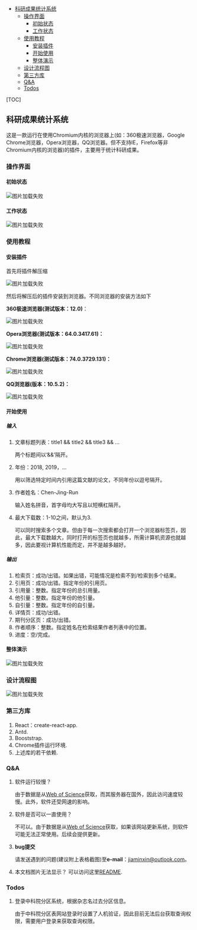 <!-- MarkdownTOC -->

- [科研成果统计系统](#%E7%A7%91%E7%A0%94%E6%88%90%E6%9E%9C%E7%BB%9F%E8%AE%A1%E7%B3%BB%E7%BB%9F)
	- [操作界面](#%E6%93%8D%E4%BD%9C%E7%95%8C%E9%9D%A2)
		- [初始状态](#%E5%88%9D%E5%A7%8B%E7%8A%B6%E6%80%81)
		- [工作状态](#%E5%B7%A5%E4%BD%9C%E7%8A%B6%E6%80%81)
	- [使用教程](#%E4%BD%BF%E7%94%A8%E6%95%99%E7%A8%8B)
		- [安装插件](#%E5%AE%89%E8%A3%85%E6%8F%92%E4%BB%B6)
		- [开始使用](#%E5%BC%80%E5%A7%8B%E4%BD%BF%E7%94%A8)
		- [整体演示](#%E6%95%B4%E4%BD%93%E6%BC%94%E7%A4%BA)
	- [设计流程图](#%E8%AE%BE%E8%AE%A1%E6%B5%81%E7%A8%8B%E5%9B%BE)
	- [第三方库](#%E7%AC%AC%E4%B8%89%E6%96%B9%E5%BA%93)
	- [Q&A](#qa)
	- [Todos](#todos)

<!-- /MarkdownTOC -->
[TOC]

## 科研成果统计系统

这是一款运行在使用Chromium内核的浏览器上(如：360极速浏览器，Google Chrome浏览器，Opera浏览器，QQ浏览器。但不支持IE，Firefox等非Chromium内核的浏览器)的插件，主要用于统计科研成果。

### 操作界面

#### 初始状态

![图片加载失败](images/init.png)

#### 工作状态

![图片加载失败](images/work.png)

### 使用教程

#### 安装插件

首先将插件解压缩

![图片加载失败](images/unzip.gif)

然后将解压后的插件安装到浏览器。不同浏览器的安装方法如下

**360极速浏览器(测试版本：12.0)**：

![图片加载失败](images/360.gif)

**Opera浏览器(测试版本：64.0.3417.61)：**

![图片加载失败](images/opera.gif)

**Chrome浏览器(测试版本：74.0.3729.131)：**

![图片加载失败](images/chrome.gif)

**QQ浏览器(版本：10.5.2)：**

![图片加载失败](images/qq.gif)

#### 开始使用

##### 输入 

1. 文章标题列表：title1 && title2 && title3 && ...

   两个标题间以‘&&’隔开。

2. 年份：2018, 2019，...

   用以筛选特定时间内引用这篇文献的论文，不同年份以逗号隔开。

3. 作者姓名：Chen-Jing-Run

   输入姓名拼音，首字母均大写且以短横杠隔开。
   
4. 最大下载数：1-10之间，默认为3.

    可以同时搜索多个文章。但由于每一次搜索都会打开一个浏览器标签页，因此，最大下载数越大，同时打开的标签页也就越多，所需计算机资源也就越多，因此要视计算机性能而定，并不是越多越好。

##### 输出 

1. 检索页：成功/出错。如果出错，可能情况是检索不到/检索到多个结果。
2. 引用页：成功/出错。指定年份的引用页。
3. 引用量：整数。指定年份的总引用量。
4. 他引量：整数。指定年份的他引量。
5. 自引量：整数。指定年份的自引量。
6. 详情页：成功/出错。
7. 期刊分区页：成功/出错。
8. 作者顺序：整数。指定姓名在检索结果作者列表中的位置。
9. 进度：空/完成。

#### 整体演示

![图片加载失败](images/test.gif)

### 设计流程图 
![图片加载失败](images/flowchart.png)

### 第三方库

1. React：create-react-app.
3. Antd.
3. Booststrap.
4. Chrome插件运行环境.
5. 上述库的若干依赖.

### Q&A

1. 软件运行较慢？

   由于数据是从[Web of Science](http://apps.webofknowledge.com/)获取，而其服务器在国外，因此访问速度较慢。此外，软件还受网速的影响。

2. 软件是否可以一直使用？

   不可以。由于数据是从[Web of Science](http://apps.webofknowledge.com/)获取，如果该网站更新系统，则软件可能无法正常使用。后续会提供更新。
   
3. **bug提交**

    请发送遇到的问题(建议附上表格截图)至​**e-mail**：jiaminxin@outlook.com。
4. 本文档图片无法显示？
	可以访问这里[README](https://www.yuque.com/docs/share/cae8a3ca-7192-4a63-8bf7-5852a5bdf884).


### Todos

1. 登录中科院分区系统，根据杂志名过去分区信息。

    由于中科院分区表网站登录时设置了人机验证，因此目前无法后台获取查询权限，需要用户登录来获取查询权限。

